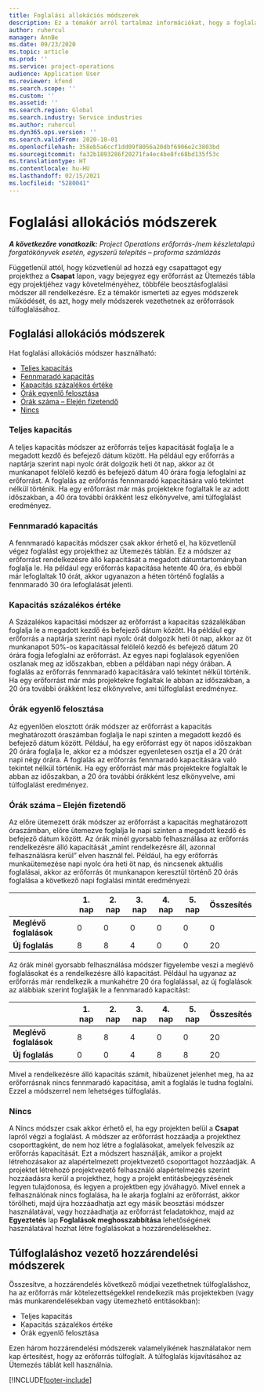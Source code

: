 ```yaml
---
title: Foglalási allokációs módszerek
description: Ez a témakör arról tartalmaz információkat, hogy a foglalási allokációs módszerek hogyan működnek a Project Operations rendszerben.
author: ruhercul
manager: AnnBe
ms.date: 09/23/2020
ms.topic: article
ms.prod: ''
ms.service: project-operations
audience: Application User
ms.reviewer: kfend
ms.search.scope: ''
ms.custom: ''
ms.assetid: ''
ms.search.region: Global
ms.search.industry: Service industries
ms.author: ruhercul
ms.dyn365.ops.version: ''
ms.search.validFrom: 2020-10-01
ms.openlocfilehash: 358eb5a6ccf1dd09f8056a20dbf6906e2c3803bd
ms.sourcegitcommit: fa32b1893286f20271fa4ec4be8fc68bd135f53c
ms.translationtype: HT
ms.contentlocale: hu-HU
ms.lasthandoff: 02/15/2021
ms.locfileid: "5280041"
---
```

# <a name="booking-allocation-methods"></a>Foglalási allokációs módszerek

_**A következőre vonatkozik:** Project Operations erőforrás-/nem készletalapú forgatókönyvek esetén, egyszerű telepítés – proforma számlázás_

Függetlenül attól, hogy közvetlenül ad hozzá egy csapattagot egy projekthez a **Csapat** lapon, vagy bejegyez egy erőforrást az Ütemezés tábla egy projektjéhez vagy követelményéhez, többféle beosztásfoglalási módszer áll rendelkezésre. Ez a témakör ismerteti az egyes módszerek működését, és azt, hogy mely módszerek vezethetnek az erőforrások túlfoglalásához.

## <a name="booking-allocation-methods"></a>Foglalási allokációs módszerek

Hat foglalási allokációs módszer használható:

- [Teljes kapacitás](#full)
- [Fennmaradó kapacitás](#remaining)
- [Kapacitás százalékos értéke](#percentage)
- [Órák egyenlő felosztása](#evenly)
- [Órák száma – Elején fizetendő](#front)
- [Nincs](#none)

### <a name="full-capacity"></a><a name="full"></a>Teljes kapacitás 
A teljes kapacitás módszer az erőforrás teljes kapacitását foglalja le a megadott kezdő és befejező dátum között. Ha például egy erőforrás a naptárja szerint napi nyolc órát dolgozik heti öt nap, akkor az öt munkanapot felölelő kezdő és befejező dátum 40 órára fogja lefoglalni az erőforrást. A foglalás az erőforrás fennmaradó kapacitására való tekintet nélkül történik. Ha egy erőforrást már más projektekre foglaltak le az adott időszakban, a 40 óra további órákként lesz elkönyvelve, ami túlfoglalást eredményez.

### <a name="remaining-capacity"></a><a name="remaining"></a>Fennmaradó kapacitás
A fennmaradó kapacitás módszer csak akkor érhető el, ha közvetlenül végez foglalást egy projekthez az Ütemezés táblán. Ez a módszer az erőforrást rendelkezésre álló kapacitását a megadott dátumtartományban foglalja le. Ha például egy erőforrás kapacitása hetente 40 óra, és ebből már lefoglaltak 10 órát, akkor ugyanazon a héten történő foglalás a fennmaradó 30 óra lefoglalását jelenti.

### <a name="percentage-capacity"></a><a name="percentage"></a>Kapacitás százalékos értéke
A Százalékos kapacitási módszer az erőforrást a kapacitás százalékában foglalja le a megadott kezdő és befejező dátum között. Ha például egy erőforrás a naptárja szerint napi nyolc órát dolgozik heti öt nap, akkor az öt munkanapot 50%-os kapacitással felölelő kezdő és befejező dátum 20 órára fogja lefoglalni az erőforrást. Az egyes napi foglalások egyenlően oszlanak meg az időszakban, ebben a példában napi négy órában. A foglalás az erőforrás fennmaradó kapacitására való tekintet nélkül történik. Ha egy erőforrást már más projektekre foglaltak le abban az időszakban, a 20 óra további órákként lesz elkönyvelve, ami túlfoglalást eredményez.

### <a name="evenly-distribute-hours"></a><a name="evenly"></a>Órák egyenlő felosztása
Az egyenlően elosztott órák módszer az erőforrást a kapacitás meghatározott óraszámban foglalja le napi szinten a megadott kezdő és befejező dátum között. Például, ha egy erőforrást egy öt napos időszakban 20 órára foglalja le, akkor ez a módszer egyenletesen osztja el a 20 órát napi négy órára. A foglalás az erőforrás fennmaradó kapacitására való tekintet nélkül történik. Ha egy erőforrást már más projektekre foglaltak le abban az időszakban, a 20 óra további órákként lesz elkönyvelve, ami túlfoglalást eredményez.

### <a name="front-load-hours"></a><a name="front"></a>Órák száma – Elején fizetendő
Az előre ütemezett órák módszer az erőforrást a kapacitás meghatározott óraszámban, előre ütemezve foglalja le napi szinten a megadott kezdő és befejező dátum között. Az órák minél gyorsabb felhasználása az erőforrás rendelkezésre álló kapacitását „amint rendelkezésre áll, azonnal felhasználásra kerül” elven használ fel. Például, ha egy erőforrás munkaütemezése napi nyolc óra heti öt nap, és nincsenek aktuális foglalásai, akkor az erőforrás öt munkanapon keresztül történő 20 órás foglalása a következő napi foglalási mintát eredményezi: 

|                           |    1. nap    |    2. nap    |    3. nap    |    4. nap    |    5. nap    |    Összesítés    |
|---------------------------|-------------|-------------|-------------|-------------|-------------|-------------|
|    **Meglévő foglalások**    |    0        |    0        |    0        |    0        |    0        |    0        |
|    **Új foglalás**          |    8        |    8        |    4        |    0        |    0        |    20       |

Az órák minél gyorsabb felhasználása módszer figyelembe veszi a meglévő foglalásokat és a rendelkezésre álló kapacitást. Például ha ugyanaz az erőforrás már rendelkezik a munkahétre 20 óra foglalással, az új foglalások az alábbiak szerint foglalják le a fennmaradó kapacitást:

|                     | 1. nap | 2. nap | 3. nap | 4. nap | 5. nap | Összesítés |
|---------------------|-------|-------|-------|-------|-------|-------|
| **Meglévő foglalások** | 8     | 8     | 4     | 0     | 0     | 20    |
| **Új foglalás**       | 0     | 0     | 4     | 8     | 8     | 20    |

Mivel a rendelkezésre álló kapacitás számít, hibaüzenet jelenhet meg, ha az erőforrásnak nincs fennmaradó kapacitása, amit a foglalás le tudna foglalni. Ezzel a módszerrel nem lehetséges túlfoglalás.

### <a name="none"></a><a name="none"></a>Nincs
A Nincs módszer csak akkor érhető el, ha egy projekten belül a **Csapat** lapról végzi a foglalást. A módszer az erőforrást hozzáadja a projekthez csoporttagként, de nem hoz létre a foglalásokat, amelyek felveszik az erőforrás kapacitását. Ezt a módszert használják, amikor a projekt létrehozásakor az alapértelmezett projektvezető csoporttagot hozzáadják. A projektet létrehozó projektvezető felhasználó alapértelmezés szerint hozzáadásra kerül a projekthez, hogy a projekt entitásbejegyzésének legyen tulajdonosa, és legyen a projektben egy jóváhagyó. Mivel ennek a felhasználónak nincs foglalása, ha le akarja foglalni az erőforrást, akkor törölheti, majd újra hozzáadhatja azt egy másik beosztási módszer használatával, vagy hozzáadhatja az erőforrást feladatokhoz, majd az **Egyeztetés** lap **Foglalások meghosszabbítása** lehetőségének használatával hozhat létre foglalásokat a hozzárendelésekhez.

## <a name="allocation-methods-that-lead-to-overbooking"></a>Túlfoglaláshoz vezető hozzárendelési módszerek
Összesítve, a hozzárendelés következő módjai vezethetnek túlfoglaláshoz, ha az erőforrás már kötelezettségekkel rendelkezik más projektekben (vagy más munkarendelésekban vagy ütemezhető entitásokban):

- Teljes kapacitás
- Kapacitás százalékos értéke
- Órák egyenlő felosztása

Ezen három hozzárendelési módszerek valamelyikének használatakor nem kap értesítést, hogy az erőforrás túlfoglalt. A túlfoglalás kijavításához az Ütemezés táblát kell használnia.


[!INCLUDE[footer-include](../includes/footer-banner.md)]
